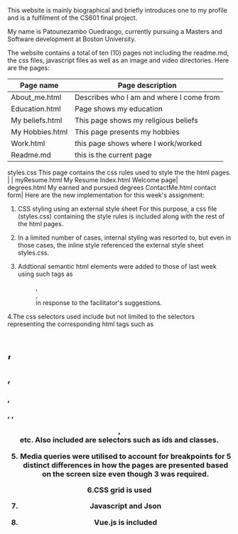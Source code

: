 This website is mainly biographical and briefly introduces one to my profile and is a fulfilment of the
CS601 final project.

My name is Patounezambo Ouedraogo, currently pursuing a Masters and Software development
at Boston University.

The website contains a total of ten (10) pages not including the readme.md, the css files, javascript files as well as an
image and video directories. Here are the pages:

| Page name       | Page description                         |
| --------------- | ---------------------------------------- |
| About_me.html   | Describes who I am and where I come from |
| Education.html  | Page shows my education                  |
| My beliefs.html | This page shows my religious beliefs     |
| My Hobbies.html | This page presents my hobbies            |
| Work.html       | this page shows where I work/worked      |
| Readme.md       | this is the current page                 |

styles.css This page contains the css rules used to
style the the html pages. |
| myResume.html My Resume
Index.html Welcome page|  
 degrees.html My earned and pursued degrees
ContactMe.html contact form|
Here are the new implementation for this week's assignment:

1. CSS styling using an external style sheet
   For this purpose, a css file (styles.css) containing the style rules is included along with the rest
   of the html pages.

2. In a limited number of cases, internal styling was resorted to, but even in those cases, the inline style
   referenced the external style sheet styles.css.

3. Addtional semantic html elements were added to those of last week using such tags as <figure>, <figcaption>, <main> in response to the facilitator's suggestions.

4.The css selectors used include but not limited to the selectors representing the corresponding html tags such as

<h1>, <h2>, <h3>, <p>, <body>, <header>, <footer> etc. Also included are selectors such as ids and classes.
 
5. Media queries were utilised to account for breakpoints for 5 distinct differences in how the pages are presented based on the screen size  even though 3 was required.

6.CSS grid is used
  
  
7. Javascript and Json
  
  
8. Vue.js is included
